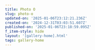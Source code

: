 ```yaml
---
title: Photo O
slug: photo-o
updated-on: '2025-01-06T23:12:21.236Z'
created-on: '2024-12-31T03:03:51.607Z'
published-on: '2025-01-06T23:18:59.095Z'
f_item-style: hide
layout: '[gallery-home].html'
tags: gallery-home
---
```



